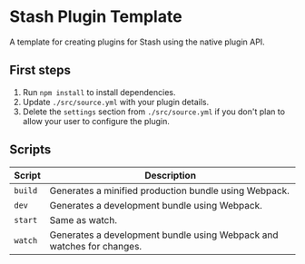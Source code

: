 # Stash Plugin Template

A template for creating plugins for Stash using the native plugin API.

## First steps

1. Run `npm install` to install dependencies.
2. Update `./src/source.yml` with your plugin details.
3. Delete the `settings` section from `./src/source.yml` if you don't plan to allow your user to configure the plugin.

## Scripts

| Script  | Description                                                           |
| ------- | --------------------------------------------------------------------- |
| `build` | Generates a minified production bundle using Webpack.                 |
| `dev`   | Generates a development bundle using Webpack.                         |
| `start` | Same as watch.                                                        |
| `watch` | Generates a development bundle using Webpack and watches for changes. |

